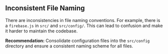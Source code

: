 ## Inconsistent File Naming

There are inconsistencies in file naming conventions. For example, there is a `firebase.js` in `src/` and `src/config/`. This can lead to confusion and make it harder to maintain the codebase.

**Recommendation:** Consolidate configuration files into the `src/config` directory and ensure a consistent naming scheme for all files.